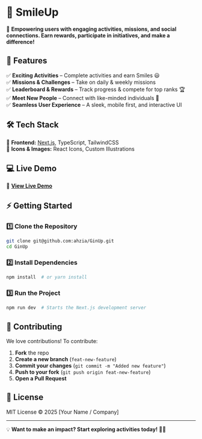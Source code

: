 # **🙂 SmileUp**

🌟 **Empowering users with engaging activities, missions, and social connections. Earn rewards, participate in initiatives, and make a difference!**

## 📌 **Features**

✅ **Exciting Activities** – Complete activities and earn Smiles 😃  
✅ **Missions & Challenges** – Take on daily & weekly missions  
✅ **Leaderboard & Rewards** – Track progress & compete for top ranks 🏆  
✅ **Meet New People** – Connect with like-minded individuals 👥  
✅ **Seamless User Experience** – A sleek, mobile first, and interactive UI

## 🛠 **Tech Stack**

🚀 **Frontend:** [Next.js](https://nextjs.org/), TypeScript, TailwindCSS  
🎨 **Icons & Images:** React Icons, Custom Illustrations

## 💻 **Live Demo**

🔗 **[View Live Demo](https://ginup.vercel.app)**

## ⚡ **Getting Started**

### **1️⃣ Clone the Repository**

```sh
git clone git@github.com:ahzia/GinUp.git
cd GinUp
```

### **2️⃣ Install Dependencies**

```sh
npm install  # or yarn install
```

### **3️⃣ Run the Project**

```sh
npm run dev  # Starts the Next.js development server
```

## 🚀 **Contributing**

We love contributions! To contribute:

1. **Fork** the repo
2. **Create a new branch** (`feat-new-feature`)
3. **Commit your changes** (`git commit -m "Added new feature"`)
4. **Push to your fork** (`git push origin feat-new-feature`)
5. **Open a Pull Request**

## 📄 **License**

MIT License © 2025 [Your Name / Company]

---

💡 **Want to make an impact? Start exploring activities today!** 🚀🔥
